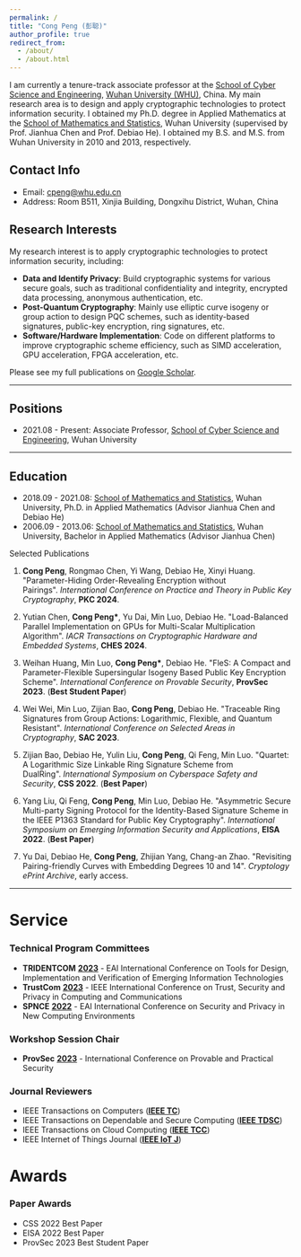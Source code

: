 ```yaml
---
permalink: /
title: "Cong Peng (彭聪)"
author_profile: true
redirect_from: 
  - /about/
  - /about.html
---
```


I am currently a tenure-track associate professor at the [School of Cyber Science and Engineering](https://cse.whu.edu.cn/), [Wuhan University (WHU)](https://en.whu.edu.cn/), China. My main research area is to design and apply cryptographic technologies to protect information security. I obtained my Ph.D. degree in Applied Mathematics at the [School of Mathematics and Statistics](https://maths.whu.edu.cn/), Wuhan University (supervised by Prof. Jianhua Chen and Prof. Debiao He). I obtained my B.S. and M.S. from Wuhan University in 2010 and 2013, respectively.

## Contact Info

 - Email: cpeng@whu.edu.cn
 - Address: Room B511, Xinjia Building, Dongxihu District, Wuhan, China

## Research Interests

My research interest is to apply cryptographic technologies to protect information security, including:
 - **Data and Identify Privacy**: Build cryptographic systems for various secure goals, such as traditional confidentiality and integrity, encrypted data processing, anonymous authentication, etc.
 - **Post-Quantum Cryptography**: Mainly use elliptic curve isogeny or group action to design PQC schemes, such as identity-based signatures, public-key encryption, ring signatures, etc.
 - **Software/Hardware Implementation**: Code on different platforms to improve cryptographic scheme efficiency, such as SIMD acceleration, GPU acceleration, FPGA acceleration, etc.

Please see my full publications on  [‪Google Scholar](https://scholar.google.com/citations?user=iUdr3DIAAAAJ&hl=zh-CN).

---
## Positions

- 2021.08 - Present: Associate Professor, [School of Cyber Science and Engineering](https://cse.whu.edu.cn/), Wuhan University

---
## Education

- 2018.09 - 2021.08: [School of Mathematics and Statistics](https://maths.whu.edu.cn/), Wuhan University, Ph.D. in Applied Mathematics (Advisor Jianhua Chen and Debiao He)
- 2006.09 - 2013.06: [School of Mathematics and Statistics](https://maths.whu.edu.cn/), Wuhan University, Bachelor in Applied Mathematics (Advisor Jianhua Chen)

Selected Publications

1. **Cong Peng**, Rongmao Chen, Yi Wang, Debiao He, Xinyi Huang. "Parameter-Hiding Order-Revealing Encryption without Pairings". _International Conference on Practice and Theory in Public Key Cryptography_, **PKC 2024**.

2. Yutian Chen, **Cong Peng\***, Yu Dai, Min Luo, Debiao He. "Load-Balanced Parallel Implementation on GPUs for Multi-Scalar Multiplication Algorithm". _IACR Transactions on Cryptographic Hardware and Embedded Systems_, **CHES 2024**.

3. Weihan Huang, Min Luo, **Cong Peng\***, Debiao He. "FleS: A Compact and Parameter-Flexible Supersingular Isogeny Based Public Key Encryption Scheme". _International Conference on Provable Security_, **ProvSec 2023**. (**Best Student Paper**)

4. Wei Wei, Min Luo, Zijian Bao, **Cong Peng**, Debiao He. "Traceable Ring Signatures from Group Actions: Logarithmic, Flexible, and Quantum Resistant". _International Conference on Selected Areas in Cryptography_, **SAC 2023**.

5. Zijian Bao, Debiao He, Yulin Liu, **Cong Peng**, Qi Feng, Min Luo. "Quartet: A Logarithmic Size Linkable Ring Signature Scheme from DualRing". _International Symposium on Cyberspace Safety and Security_, **CSS 2022**. (**Best Paper**)

6. Yang Liu, Qi Feng, **Cong Peng**, Min Luo, Debiao He. "Asymmetric Secure Multi-party Signing Protocol for the Identity-Based Signature Scheme in the IEEE P1363 Standard for Public Key Cryptography". _International Symposium on Emerging Information Security and Applications_, **EISA 2022**. (**Best Paper**)

7. Yu Dai, Debiao He, **Cong Peng**, Zhijian Yang, Chang-an Zhao. "Revisiting Pairing-friendly Curves with Embedding Degrees 10 and 14". _Cryptology ePrint Archive_, early access.

---
# Service


### Technical Program Committees

- **TRIDENTCOM** [**2023**](https://tridentcom.eai-conferences.org/2023/) - EAI International Conference on Tools for Design, Implementation and Verification of Emerging Information Technologies
- **TrustCom** [**2023**](https://hpcn.exeter.ac.uk/trustcom2023/index.php) - IEEE International Conference on Trust, Security and Privacy in Computing and Communications
- **SPNCE** [**2022**](https://spnce.eai-conferences.org/2022/) - EAI International Conference on Security and Privacy in New Computing Environments

### Workshop Session Chair

- **ProvSec** [**2023**](https://provsec2023.github.io/ProvSec2023/#) - International Conference on Provable and Practical Security

### Journal Reviewers

- IEEE Transactions on Computers ([**IEEE TC**](https://ieeexplore.ieee.org/xpl/RecentIssue.jsp?punumber=12))
- IEEE Transactions on Dependable and Secure Computing ([**IEEE TDSC**](https://ieeexplore.ieee.org/xpl/RecentIssue.jsp?punumber=8858))
- IEEE Transactions on Cloud Computing ([**IEEE TCC**](https://ieeexplore.ieee.org/xpl/RecentIssue.jsp?punumber=6245519))
- IEEE Internet of Things Journal ([**IEEE IoT J**](https://ieeexplore.ieee.org/xpl/RecentIssue.jsp?punumber=6488907))


# Awards

### Paper Awards

 - CSS 2022 Best Paper
 - EISA 2022 Best Paper
 - ProvSec 2023 Best Student Paper
